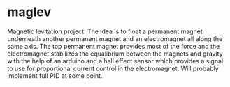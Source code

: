 # maglev
Magnetic levitation project. The idea is to float a permanent magnet underneath another permanent magnet and an electromagnet all along the same axis. The top permanent magnet provides most of the force and the electromagnet stabilizes the equalibrium between the magnets and gravity with the help of an arduino and a hall effect sensor which provides a signal to use for proportional current control in the electromagnet. Will probably implement full PID at some point.
